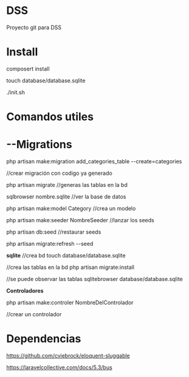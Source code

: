 # DSS
Proyecto git para DSS

# Install
composert install

touch database/database.sqlite

./init.sh

# Comandos utiles

# --Migrations

php artisan make:migration add_categories_table --create=categories

//crear migración con codigo ya generado

php artisan migrate
//generas las tablas en la bd

sqlbrowser nombre.sqlite
//ver la base de datos

php artisan make:model Category
//crea un modelo

php artisan make:seeder NombreSeeder
//lanzar los seeds

php artisan db:seed
//restaurar seeds

php artisan migrate:refresh --seed

**sqlite**
//crea bd
touch database/database.sqlite

//crea las tablas en la bd
php artisan migrate:install

//se puede observar las tablas
sqlitebrowser database/database.sqlite


**Controladores**

php artisan make:controler NombreDelControlador

//crear un controlador

# Dependencias
https://github.com/cviebrock/eloquent-sluggable

https://laravelcollective.com/docs/5.3/bus
